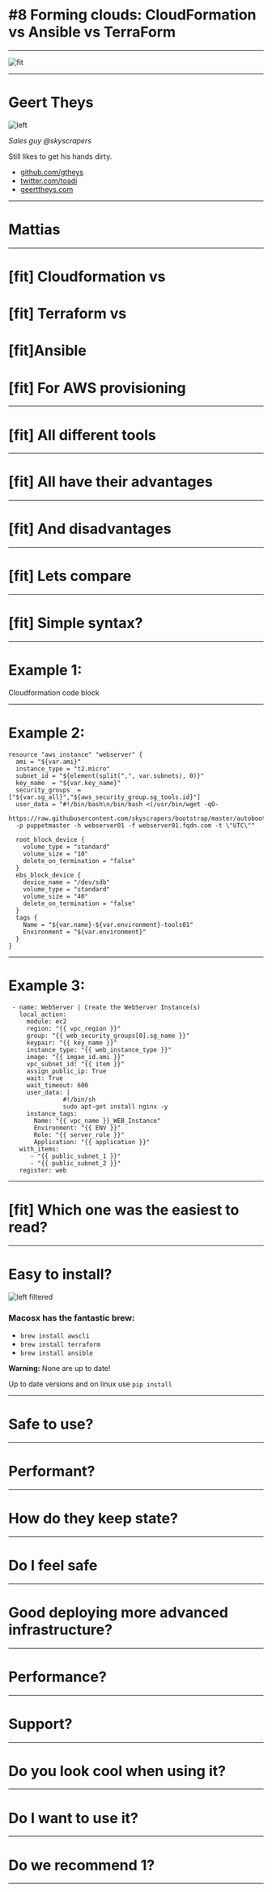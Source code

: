 # #8 Forming clouds: CloudFormation vs Ansible vs TerraForm

---

![fit](logo-skyscrapers.png)

---

# Geert Theys

![left](GeertTheys.png)

*Sales guy @skyscrapers*

Still likes to get his hands dirty.
<br>
* [github.com/gtheys](https://github.com/gtheys)
* [twitter.com/toadi](https://twitter.com/toadi)
* [geerttheys.com](http://geerttheys.com)

---

# Mattias 


---

# [fit] Cloudformation vs
# [fit] Terraform vs
# [fit]Ansible
# [fit] For AWS provisioning

---

# [fit] All different tools

---

# [fit] All have their advantages


---

# [fit] And disadvantages

--- 

# [fit] Lets compare

--- 

# [fit] Simple syntax?

---

# Example 1:

Cloudformation code block

---

# Example 2:

```
resource "aws_instance" "webserver" {
  ami = "${var.ami}"
  instance_type = "t2.micro"
  subnet_id = "${element(split(",", var.subnets), 0)}"
  key_name  = "${var.key_name}"
  security_groups  = ["${var.sg_all}","${aws_security_group.sg_tools.id}"]
  user_data = "#!/bin/bash\n/bin/bash <(/usr/bin/wget -qO- 
  https://raw.githubusercontent.com/skyscrapers/bootstrap/master/autobootstrap.sh) 
  -p puppetmaster -h webserver01 -f webserver01.fqdn.com -t \"UTC\""

  root_block_device {
    volume_type = "standard"
    volume_size = "10"
    delete_on_termination = "false"
  }
  ebs_block_device {
    device_name = "/dev/sdb"
    volume_type = "standard"
    volume_size = "40"
    delete_on_termination = "false"
  }
  tags {
    Name = "${var.name}-${var.environment}-tools01"
    Environment = "${var.environment}"
  }
}
```

--- 

# Example 3:

```
 - name: WebServer | Create the WebServer Instance(s)
   local_action:
     module: ec2
     region: "{{ vpc_region }}"
     group: "{{ web_security_groups[0].sg_name }}"
     keypair: "{{ key_name }}"
     instance_type: "{{ web_instance_type }}"
     image: "{{ imgae_id.ami }}"
     vpc_subnet_id: "{{ item }}"
     assign_public_ip: True
     wait: True
     wait_timeout: 600
     user_data: |
               #!/bin/sh
               sudo apt-get install nginx -y
     instance_tags:
       Name: "{{ vpc_name }}_WEB_Instance"
       Environment: "{{ ENV }}"
       Role: "{{ server_role }}"
       Application: "{{ application }}"
   with_items:
      - "{{ public_subnet_1 }}"
      - "{{ public_subnet_2 }}"
   register: web
```
---

# [fit] Which one was the easiest to read?

--- 

# Easy to install?

![left filtered](brew.jpg)

### Macosx has the fantastic brew:

* `brew install awscli`
* `brew install terraform`
* `brew install ansible`

__Warning:__ None are up to date!

Up to date versions and on linux use `pip install`

---

# Safe to use?

---

# Performant?

---

# How do they keep state?

---

# Do I feel safe

---

# Good deploying more advanced infrastructure?

---

# Performance?

---

# Support?

--- 

# Do you look cool when using it?

---

# Do I want to use it?

---

# Do we recommend 1?

---



